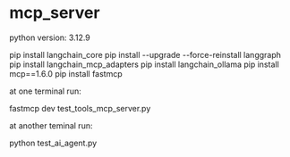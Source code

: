 # mcp_server

python version: 3.12.9

pip install langchain_core
pip install --upgrade --force-reinstall langgraph
pip install langchain_mcp_adapters 
pip install langchain_ollama 
pip install mcp==1.6.0
pip install fastmcp

at one terminal run:

fastmcp dev test_tools_mcp_server.py

at another teminal run:

python test_ai_agent.py

